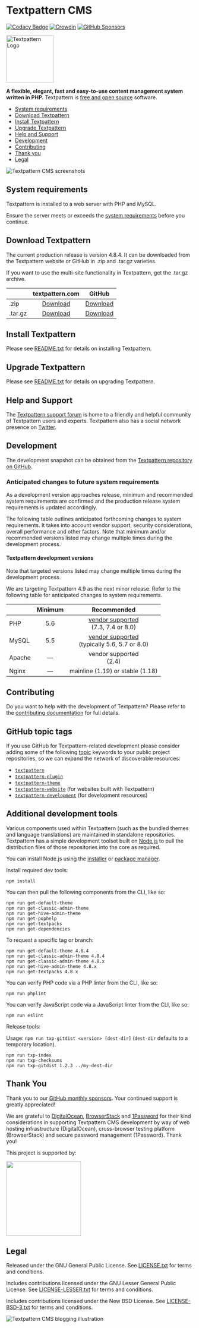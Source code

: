 # Textpattern CMS

[![Codacy Badge](https://api.codacy.com/project/badge/Grade/bb724bc8ef3b400c9d9254453b1e4723)](https://app.codacy.com/gh/turkdevops/textpattern?utm_source=github.com&utm_medium=referral&utm_content=turkdevops/textpattern&utm_campaign=Badge_Grade)
[![Crowdin](https://badges.crowdin.net/textpattern-cms-textpacks/localized.svg)](https://crowdin.com/project/textpattern-cms-textpacks)
[![GitHub Sponsors](https://img.shields.io/github/sponsors/textpattern)](https://github.com/sponsors/textpattern)

<img src="https://textpattern.com/assets/img/branding/carver/carver.svg" alt="Textpattern Logo" width="128" height="128">

**A flexible, elegant, fast and easy-to-use content management system written in
PHP.** Textpattern is [free and open source](#legal) software.

- [System requirements](#system-requirements)
- [Download Textpattern](#download-textpattern)
- [Install Textpattern](#install-textpattern)
- [Upgrade Textpattern](#upgrade-textpattern)
- [Help and Support](#help-and-support)
- [Development](#development)
- [Contributing](#contributing)
- [Thank you](#thank-you)
- [Legal](#legal)

![Textpattern CMS screenshots](https://textpattern.com/assets/img/com/readme-device-screens.png)

## System requirements

Textpattern is installed to a web server with PHP and MySQL.

Ensure the server meets or exceeds the
[system requirements](https://textpattern.com/system-requirements) before you
continue.

## Download Textpattern

The current production release is version 4.8.4. It can be downloaded from the
Textpattern website or GitHub in .zip and .tar.gz varieties.

If you want to use the multi-site functionality in Textpattern, get the .tar.gz
archive.

|         |                                textpattern.com                                 |                                                 GitHub                                                  |
| ------- | :----------------------------------------------------------------------------: | :-----------------------------------------------------------------------------------------------------: |
| .zip    |  [Download](https://textpattern.com/file_download/107/textpattern-4.8.4.zip)   |  [Download](https://github.com/textpattern/textpattern/releases/download/4.8.4/textpattern-4.8.4.zip)   |
| .tar.gz | [Download](https://textpattern.com/file_download/106/textpattern-4.8.4.tar.gz) | [Download](https://github.com/textpattern/textpattern/releases/download/4.8.4/textpattern-4.8.4.tar.gz) |

## Install Textpattern

Please see
[README.txt](https://github.com/textpattern/textpattern/blob/main/README.txt)
for details on installing Textpattern.

## Upgrade Textpattern

Please see
[README.txt](https://github.com/textpattern/textpattern/blob/main/README.txt)
for details on upgrading Textpattern.

## Help and Support

The [Textpattern support forum](https://forum.textpattern.com) is home to a
friendly and helpful community of Textpattern users and experts. Textpattern
also has a social network presence on
[Twitter](https://textpattern.com/@textpattern).

## Development

The development snapshot can be obtained from the
[Textpattern repository on GitHub](https://github.com/textpattern/textpattern).

### Anticipated changes to future system requirements

As a development version approaches release, minimum and recommended system
requirements are confirmed and the production release system requirements is
updated accordingly.

The following table outlines anticipated forthcoming changes to system
requirements. It takes into account vendor support, security considerations,
overall performance and other factors. Note that minimum and/or recommended
versions listed may change multiple times during the development process.

#### Textpattern development versions

Note that targeted versions listed may change multiple times during the
development process.

We are targeting Textpattern 4.9 as the next minor release. Refer to the
following table for anticipated changes to system requirements.

|        | Minimum |                                                     Recommended                                                     |
| ------ | :-----: | :-----------------------------------------------------------------------------------------------------------------: |
| PHP    |   5.6   |                  [vendor supported](https://php.net/supported-versions.php)<br />(7.3, 7.4 or 8.0)                  |
| MySQL  |   5.5   | [vendor supported](https://www.mysql.com/support/supportedplatforms/database.html)<br />(typically 5.6, 5.7 or 8.0) |
| Apache | &mdash; |                                             vendor supported<br />(2.4)                                             |
| Nginx  | &mdash; |                                          mainline (1.19) or stable (1.18)                                           |

## Contributing

Do you want to help with the development of Textpattern? Please refer to the
[contributing documentation](https://github.com/textpattern/textpattern/blob/dev/.github/CONTRIBUTING.md)
for full details.

## GitHub topic tags

If you use GitHub for Textpattern-related development please consider adding
some of the following [topic](https://help.github.com/articles/about-topics/)
keywords to your public project repositories, so we can expand the network of
discoverable resources:

- [`textpattern`](https://github.com/topics/textpattern)
- [`textpattern-plugin`](https://github.com/topics/textpattern-plugin)
- [`textpattern-theme`](https://github.com/topics/textpattern-theme)
- [`textpattern-website`](https://github.com/topics/textpattern-website) (for
  websites built with Textpattern)
- [`textpattern-development`](https://github.com/topics/textpattern-development)
  (for development resources)

## Additional development tools

Various components used within Textpattern (such as the bundled themes and
language translations) are maintained in standalone repositories. Textpattern
has a simple development toolset built on [Node.js](https://nodejs.org/) to pull
the distribution files of those repositories into the core as required.

You can install Node.js using the [installer](https://nodejs.org/en/download/)
or [package manager](https://nodejs.org/en/download/package-manager/).

Install required dev tools:

```ShellSession
npm install
```

You can then pull the following components from the CLI, like so:

```ShellSession
npm run get-default-theme
npm run get-classic-admin-theme
npm run get-hive-admin-theme
npm run get-pophelp
npm run get-textpacks
npm run get-dependencies
```

To request a specific tag or branch:

```ShellSession
npm run get-default-theme 4.8.4
npm run get-classic-admin-theme 4.8.4
npm run get-classic-admin-theme 4.8.x
npm run get-hive-admin-theme 4.8.x
npm run get-textpacks 4.8.x
```

You can verify PHP code via a PHP linter from the CLI, like so:

```ShellSession
npm run phplint
```

You can verify JavaScript code via a JavaScript linter from the CLI, like so:

```ShellSession
npm run eslint
```

Release tools:

Usage: `npm run txp-gitdist <version> [dest-dir]` (`dest-dir` defaults to a
temporary location).

```ShellSession
npm run txp-index
npm run txp-checksums
npm run txp-gitdist 1.2.3 ../my-dest-dir
```

## Thank You

Thank you to our
[GitHub monthly sponsors](https://github.com/sponsors/textpattern). Your
continued support is greatly appreciated!

We are grateful to
[DigitalOcean](https://www.digitalocean.com/?utm_source=opensource&utm_campaign=textpattern),
[BrowserStack](https://www.browserstack.com) and
[1Password](https://1password.com) for their kind considerations in supporting
Textpattern CMS development by way of web hosting infrastructure (DigitalOcean),
cross-browser testing platform (BrowserStack) and secure password management
(1Password). Thank you!

This project is supported by:

<a href="https://www.digitalocean.com/?utm_source=opensource&utm_campaign=textpattern"><img src="https://opensource.nyc3.cdn.digitaloceanspaces.com/attribution/assets/SVG/DO_Logo_horizontal_blue.svg" width="201px"></a>

## Legal

Released under the GNU General Public License. See
[LICENSE.txt](https://github.com/textpattern/textpattern/blob/main/LICENSE.txt)
for terms and conditions.

Includes contributions licensed under the GNU Lesser General Public License. See
[LICENSE-LESSER.txt](https://github.com/textpattern/textpattern/blob/main/textpattern/lib/LICENSE-LESSER.txt)
for terms and conditions.

Includes contributions licensed under the New BSD License. See
[LICENSE-BSD-3.txt](https://github.com/textpattern/textpattern/blob/main/textpattern/lib/LICENSE-BSD-3.txt)
for terms and conditions.

![Textpattern CMS blogging illustration](https://textpattern.com/assets/img/com/readme-footer.png)
